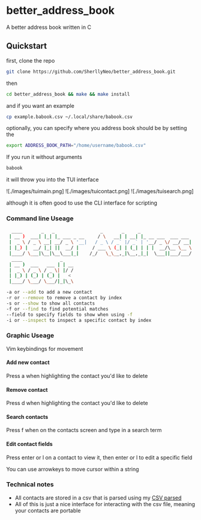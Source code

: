 # better_address_book
A better address book written in C

## Quickstart

first, clone the repo
```bash
git clone https://github.com/SherllyNeo/better_address_book.git
```
then 
```bash
cd better_address_book && make && make install 
```
and if you want an example 
```bash
cp example.babook.csv ~/.local/share/babook.csv
```

optionally, you can specify where you address book should be by setting the 
```bash
export ADDRESS_BOOK_PATH="/home/username/babook.csv"
```

If you run it without arguments
```bash
babook
```
it will throw you into the TUI interface

![./images/tuimain.png]
![./images/tuicontact.png]
![./images/tuisearch.png]

although it is often good to use the CLI interface for scripting

### Command line Useage

```bash
  ____       _   _                 _       _     _
 | __ )  ___| |_| |_ ___ _ __     / \   __| | __| |_ __ ___  ___ ___
 |  _ \ / _ \ __| __/ _ \ '__|   / _ \ / _` |/ _` | '__/ _ \/ __/ __|
 | |_) |  __/ |_| ||  __/ |     / ___ \ (_| | (_| | | |  __/\__ \__ \
 |____/ \___|\__|\__\___|_|    /_/   \_\__,_|\__,_|_|  \___||___/___/
  ____              _
 | __ )  ___   ___ | | __
 |  _ \ / _ \ / _ \| |/ /
 | |_) | (_) | (_) |   <
 |____/ \___/ \___/|_|\_\

-a or --add to add a new contact
-r or --remove to remove a contact by index
-s or --show to show all contacts
-f or --find to find potential matches 
--field to specify fields to show when using -f
-i or --inspect to inspect a specific contact by index
```

### Graphic Useage

Vim keybindings for movement

#### Add new contact 
Press a when highlighting the contact you'd like to delete
#### Remove contact 
Press d when highlighting the contact you'd like to delete
#### Search contacts 
Press f when on the contacts screen and type in a search term
#### Edit contact fields
Press enter or l on a contact to view it, then enter or l to edit a specific field

You can use arrowkeys to move cursor within a string


### Technical notes
* All contacts are stored in a csv that is parsed using my [CSV parsed](https://github.com/SherllyNeo/dsvParser/tree/main)
* All of this is just a nice interface for interacting with the csv file, meaning your contacts are portable 






